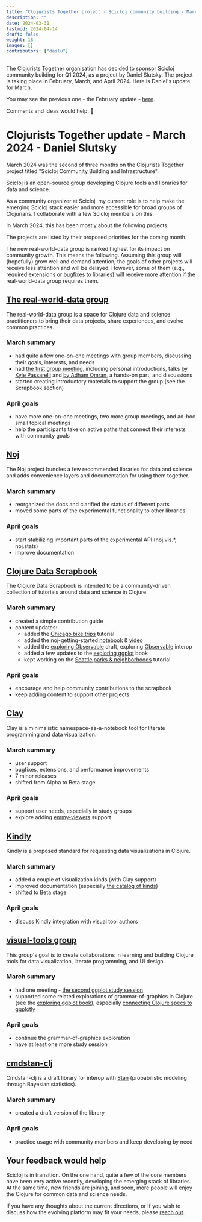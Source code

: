 ```yaml
---
title: "Clojurists Together project - Scicloj community building - March 2024 update"
description: ""
date: 2024-03-31
lastmod: 2024-04-14
draft: false
weight: 18
images: []
contributors: ["daslu"]
---
```


The [Clojurists Together](https://www.clojuriststogether.org/) organisation has decided [to sponsor](https://www.clojuriststogether.org/news/q1-2024-funding-announcement/) Scicloj community building for Q1 2024, as a project by Daniel Slutsky. The project is taking place in February, March, and April 2024. Here is Daniel's update for March.

You may see the previous one - the February update - [here](../clojurists-together-project-scicloj-community-building-february-2024-update/).

Comments and ideas would help. :pray: 

# Clojurists Together update - March 2024 - Daniel Slutsky

March 2024 was the second of three months on the Clojurists Together project titled "Scicloj Community Building and Infrastructure".

Scicloj is an open-source group developing Clojure tools and libraries for data and science. 

As a community organizer at Scicloj, my current role is to help make the emerging Scicloj stack easier and more accessible for broad groups of Clojurians. I collaborate with a few Scicloj members on this. 

In March 2024, this has been mostly about the following projects. 

The projects are listed by their proposed priorities for the coming month. 

The new real-world-data group is ranked highest for its impact on community growth. This means the following. Assuming this group will (hopefully) grow well and demand attention, the goals of other projects will receive less attention and will be delayed. However, some of them (e.g., required extensions or bugfixes to libraries) will receive more attention if the real-world-data group requires them.

## [The real-world-data group](https://scicloj.github.io/docs/community/groups/real-world-data/)

The real-world-data group is a space for Clojure data and science practitioners to bring their data projects, share experiences, and evolve common practices.

### March summary
- had quite a few one-on-one meetings with group members, discussing their goals, interests, and needs
- had [the first group meeting](https://clojureverse.org/t/real-world-data-meeting-1/), including personal introductions, talks [by Kyle Passarelli](https://www.youtube.com/watch?v=oeY2_M22nEM) and [by Adham Omran](https://www.youtube.com/watch?v=iG2OF9C2FSI), a hands-on part, and discussions
- started creating introductory materials to support the group (see the Scrapbook section)

### April goals
- have more one-on-one meetings, two more group meetings, and ad-hoc small topical meetings
- help the participants take on active paths that connect their interests with community goals

## [Noj](https://scicloj.github.io/noj/)
The Noj project bundles a few recommended libraries for data and science and adds convenience layers and documentation for using them together.

### March summary
- reorganized the docs and clarified the status of different parts
- moved some parts of the experimental functionality to other libraries

### April goals
- start stabilizing important parts of the experimental API (noj.vis.*, noj.stats)
- improve documentation

## [Clojure Data Scrapbook](https://scicloj.github.io/clojure-data-scrapbook/)
The Clojure Data Scrapbook is intended to be a community-driven collection of tutorials around data and science in Clojure. 

### March summary
- created a simple contribution guide
- content updates:
  - added the [Chicago bike trips](https://scicloj.github.io/clojure-data-scrapbook/projects/geography/chicago-bikes) tutorial
  - added the noj-getting-started [notebook](https://scicloj.github.io/noj-getting-started/) & [video](https://www.youtube.com/watch?v=5GluhUmMlpM)
  - added the [exploring Observable](https://scicloj.github.io/clojure-data-scrapbook/projects/datavis/observable) draft, exploring [Observable](https://observablehq.com/) interop
  - added a few updates to the [exploring ggplot](https://scicloj.github.io/clojure-data-scrapbook/projects/datavis/ggplot) book
  - kept working on the [Seattle parks & neighborhoods](https://scicloj.github.io/clojure-data-scrapbook/projects/geography/seattle-parks) tutorial

### April goals
- encourage and help community contributions to the scrapbook
- keep adding content to support other projects

## [Clay](https://scicloj.github.io/clay/)
Clay is a minimalistic namespace-as-a-notebook tool for literate programming and data visualization. 

### March summary
- user support
- bugfixes, extensions, and performance improvements
- 7 minor releases
- shifted from Alpha to Beta stage

### April goals
- support user needs, especially in study groups
- explore adding [emmy-viewers](https://github.com/mentat-collective/emmy-viewers) support

## [Kindly](https://scicloj.github.io/kindly-noted/)
Kindly is a proposed standard for requesting data visualizations in Clojure.

### March summary
- added a couple of visualization kinds (with Clay support)
- improved documentation (especially [the catalog of kinds](https://scicloj.github.io/kindly-noted/kinds))
- shifted to Beta stage

### April goals
- discuss Kindly integration with visual tool authors

## [visual-tools group](https://scicloj.github.io/docs/community/groups/visual-tools/)

This group's goal is to create collaborations in learning and building Clojure tools for data visualization, literate programming, and UI design.

### March summary 
- had one meeting - [the second ggplot study session](https://clojureverse.org/t/visual-tools-meeting-22-ggplot-study-session-2-summary-recording/10631)
- supported some related explorations of grammar-of-graphics in Clojure (see the [exploring ggplot book](https://scicloj.github.io/clojure-data-scrapbook/projects/datavis/ggplot)), especially [connecting Clojure specs to ggplotly](https://scicloj.github.io/clojure-data-scrapbook/projects/datavis/ggplot/ggplotly)

### April goals
- continue the grammar-of-graphics exploration
- have at least one more study session

## [cmdstan-clj](https://github.com/scicloj/cmdstan-clj)

Cmdstan-clj is a draft library for interop with [Stan](https://mc-stan.org/) (probabilistic modeling through Bayesian statistics).

### March summary
- created a draft version of the library

### April goals
- practice usage with community members and keep developing by need

## Your feedback would help

Scicloj is in transition. On the one hand, quite a few of the core members have been very active recently, developing the emerging stack of libraries. At the same time, new friends are joining, and soon, more people will enjoy the Clojure for common data and science needs.

If you have any thoughts about the current directions, or if you wish to discuss how the evolving platform may fit your needs, please [reach out](https://scicloj.github.io/docs/community/contact/).
